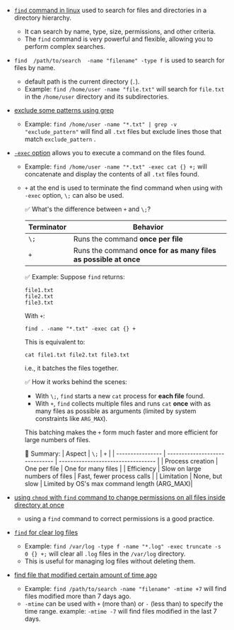 - [`find` command in linux](https://youtu.be/skTiK_6DdqU?si=TRo_6eIKJACBwDP1&t=157) used to search for files and directories in a directory hierarchy.
    - It can search by name, type, size, permissions, and other criteria.
    - The `find` command is very powerful and flexible, allowing you to perform complex searches.

- `find  /path/to/search  -name "filename" -type f` is used to search for files by name.
    - default path is the current directory (`.`).
    - Example: `find /home/user -name "file.txt"` will search for `file.txt` in the `/home/user` directory and its subdirectories.

- [exclude some patterns using grep](https://youtu.be/skTiK_6DdqU?si=-9iZork6ZykRXmjA&t=287)
    - Example: `find /home/user -name "*.txt" | grep -v "exclude_pattern"` will find all `.txt` files but exclude lines those that match `exclude_pattern` .

- [`-exec` option](https://youtu.be/skTiK_6DdqU?si=Eva2elsdpyDvGJPn&t=525) allows you to execute a command on the files found.
    - Example: `find /home/user -name "*.txt" -exec cat {} +;` will concatenate and display the contents of all `.txt` files found.
    - `+` at the end is used to terminate the find command when using with `-exec` option, `\;` can also be used. 

        ✅ What's the difference between `+` and `\;`?
            
        | Terminator | Behavior                                                        |
        | ---------- | --------------------------------------------------------------- |
        | `\;`       | Runs the command **once per file**                              |
        | `+`        | Runs the command **once for as many files as possible at once** |

        ✅ Example:
        Suppose `find` returns:
        ```
        file1.txt
        file2.txt
        file3.txt
        ```

        With `+`:
        ```shell
        find . -name "*.txt" -exec cat {} +
        ```
        This is equivalent to:
        ```shell
        cat file1.txt file2.txt file3.txt
        ```
        i.e., it batches the files together.

        ✅ How it works behind the scenes:

        - With `\;`, `find` starts a new `cat` process for **each file** found.
        - With `+`, `find` collects multiple files and runs `cat` **once** with as many files as possible as arguments (limited by system constraints like `ARG_MAX`).

        This batching makes the `+` form much faster and more efficient for large numbers of files.

        🧠 Summary:
        | Aspect           | `\;`                           | `+`                                |
        | ---------------- | ------------------------------ | ---------------------------------- |
        | Process creation | One per file                   | One for many files                 |
        | Efficiency       | Slow on large numbers of files | Fast, fewer process calls          |
        | Limitation       | None, but slow                 | Limited by OS's max command length (ARG_MAX)|


- [using `chmod` with `find` command to change permissions on all files inside directory at once](https://youtu.be/skTiK_6DdqU?si=Cb_VIRIhG1gN2bBd&t=1007)
    - using a `find` command to correct permissions is a good practice.

- [`find` for clear log files](https://youtu.be/skTiK_6DdqU?si=C8A_W0nONnpzZTle&t=1267)
    - Example: `find /var/log -type f -name "*.log" -exec truncate -s 0 {} +;` will clear all `.log` files in the `/var/log` directory.
    - This is useful for managing log files without deleting them.

- [find file that modified certain amount of time ago](https://youtu.be/zmlNuMKJSkc?si=lTlFgjn9tj58oOSk&t=567)
    - Example: `find /path/to/search -name "filename" -mtime +7` will find files modified more than 7 days ago.
    - `-mtime` can be used with `+` (more than) or `-` (less than) to specify the time range.
    example: `-mtime -7` will find files modified in the last 7 days.
   